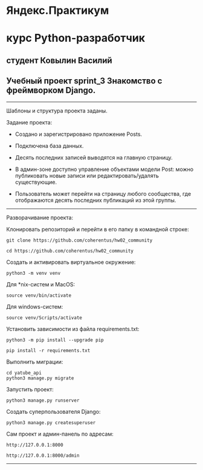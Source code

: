 # Яндекс.Практикум

# курс Python-разработчик

## студент  Ковылин Василий

## Учебный проект sprint_3  Знакомство с фреймворком Django.

***

Шаблоны и структура проекта заданы.

Задание проекта:

* Создано и зарегистрировано приложение Posts.
 
* Подключена база данных.
 
* Десять последних записей выводятся на главную страницу.

* В админ-зоне доступно управление объектами модели Post: можно публиковать новые записи или редактировать/удалять существующие.

* Пользователь может перейти на страницу любого сообщества, где отображаются десять последних публикаций из этой группы.

***

Разворачивание проекта:

Клонировать репозиторий и перейти в его папку в командной строке:

```
git clone https://github.com/coherentus/hw02_community
```

```
cd https://github.com/coherentus/hw02_community
```

Cоздать и активировать виртуальное окружение:

```
python3 -m venv venv
```

Для *nix-систем и MacOS:

```
source venv/bin/activate
```

Для windows-систем:

```
source venv/Scripts/activate
```

Установить зависимости из файла requirements.txt:

```
python3 -m pip install --upgrade pip

pip install -r requirements.txt
```

Выполнить миграции:

```
cd yatube_api
python3 manage.py migrate
```

Запустить проект:

```
python3 manage.py runserver
```

Создать суперпользователя Django:

```
python3 manage.py createsuperuser
```

Сам проект и админ-панель по адресам:

```
http://127.0.0.1:8000

http://127.0.0.1:8000/admin
```

***
